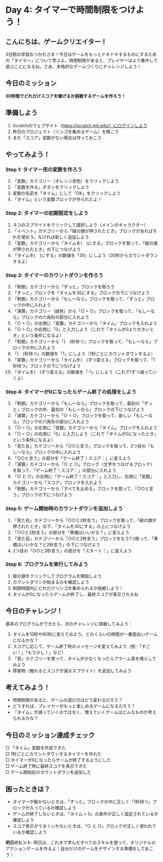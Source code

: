 # Day 4: タイマーで時間制限をつけよう！

## こんにちは、ゲームクリエイター！

3日間の学習おつかれさま！今日はゲームをもっとドキドキするものにするための「タイマー」について学ぶよ。時間制限があると、プレイヤーはより集中して遊ぶことになるね。さあ、本格的なゲームづくりにチャレンジしよう！

## 今日のミッション
**30秒間でどれだけスコアを稼げるか挑戦するゲームを作ろう！**

## 準備しよう
1. Scratchのウェブサイト（https://scratch.mit.edu/）にログインしよう
2. 昨日のプロジェクト（リンゴを集めるゲーム）を開こう
3. まだ「スコア」変数がない場合は作っておこう

## やってみよう！

### Step 1: タイマー用の変数を作ろう
1. 「変数」カテゴリー（オレンジ赤色）をクリックしよう
2. 「変数を作る」ボタンをクリックしよう
3. 変数の名前を「タイム」にして「OK」をクリックしよう
4. 「タイム」という変数ブロックが作られたよ！

### Step 2: タイマーの初期設定をしよう
1. ネコのスプライトをクリックして選択しよう（メインのキャラクター）
2. 「イベント」カテゴリーから「緑の旗が押されたとき」ブロックがあればそれを使おう。なければ新しく追加しよう
3. 「変数」カテゴリーから「タイムを(　)にする」ブロックを取って、「緑の旗が押されたとき」の下につなげよう
4. 「タイムを(　)にする」の数値を「30」にしよう（30秒からカウントダウンするよ）

### Step 3: タイマーのカウントダウンを作ろう
1. 「制御」カテゴリーから「ずっと」ブロックを取ろう
2. 「ずっと」ブロックを「タイムを30にする」ブロックの下につなげよう
3. 「制御」カテゴリーから「もし〜なら」ブロックを取って、「ずっと」ブロックの中に入れよう
4. 「演算」カテゴリー（緑色）から「○ > ○」ブロックを取って、「もし〜なら」ブロックの六角形の部分に入れよう
5. 「○ > ○」の左側に「変数」カテゴリーから「タイム」ブロックを入れよう
6. 「○ > ○」の右側に「0」と入力しよう（これで「タイムが0より大きいとき」という条件になるよ）
7. 「制御」カテゴリーから「(　)秒待つ」ブロックを取って、「もし〜なら」ブロックの中に入れよう
8. 「(　)秒待つ」の数値を「1」にしよう（1秒ごとにカウントダウンするよ）
9. 「変数」カテゴリーから「タイムを(　)ずつ変える」ブロックを取って、「1秒待つ」ブロックの下につなげよう
10. 「タイムを(　)ずつ変える」の数値を「-1」にしよう（これで1ずつ減っていくよ）

### Step 4: タイマーが0になったらゲーム終了の処理をしよう
1. 「制御」カテゴリーから「もし〜なら」ブロックを取って、最初の「ずっと」ブロックの中、最初の「もし〜なら」ブロックの下につなげよう
2. 「演算」カテゴリーから「○ = ○」ブロックを取って、新しい「もし〜なら」ブロックの六角形の部分に入れよう
3. 「○ = ○」の左側に「変数」カテゴリーから「タイム」ブロックを入れよう
4. 「○ = ○」の右側に「0」と入力しよう（これで「タイムが0になったとき」という条件になるよ）
5. 「見た目」カテゴリーから「○○と言う」ブロックを取って、2つ目の「もし〜なら」ブロックの中に入れよう
6. 「○○と言う」の部分を「ゲーム終了！スコア：」に変えよう
7. 「演算」カテゴリーから「○ と ○」ブロック（文字をつなげるブロック）を取って、「ゲーム終了！スコア：」の部分に入れよう
8. 「○ と ○」の左側に「ゲーム終了！スコア：」と入力し、右側に「変数」カテゴリーから「スコア」ブロックを入れよう
9. 「制御」カテゴリーから「すべてを止める」ブロックを取って、「○○と言う」ブロックの下につなげよう

### Step 5: ゲーム開始時のカウントダウンを追加しよう
1. 「見た目」カテゴリーから「○○と2秒言う」ブロックを取って、「緑の旗が押されたとき」の下、「タイムを30にする」の上につなげよう
2. 「○○と2秒言う」の部分を「準備はいいかな？」に変えよう
3. 「見た目」カテゴリーから「○○と2秒言う」ブロックをもう1つ取って、「準備はいいかな？と2秒言う」の下につなげよう
4. 2つ目の「○○と2秒言う」の部分を「スタート！」に変えよう

### Step 6: プログラムを実行してみよう
1. 緑の旗をクリックしてプログラムを開始しよう
2. カウントダウンが始まるのを確認しよう
3. 制限時間内にどれだけリンゴを集められるか挑戦しよう！
4. タイムが0になったらゲームが終了し、最終スコアが表示されるね

## 今日のチャレンジ！
基本のプログラムができたら、次のチャレンジに挑戦してみよう：

1. タイムを10秒や60秒に変えてみよう。どのくらいの時間が一番面白いゲームになるかな？
2. スコアに応じて、ゲーム終了時のメッセージを変えてみよう（例：「すごい！」「もう少し！」など）
3. 「音」カテゴリーを使って、タイムが少なくなったらアラーム音を鳴らしてみよう
4. 障害物（触れるとスコアが減るスプライト）を追加してみよう

## 考えてみよう！
- 時間制限があると、ゲームの遊び方はどう変わるだろう？
- どうすれば、プレイヤーがもっと楽しめるゲームになるだろう？
- 「タイム」が減っていくのではなく、増えていくゲームはどんなものが考えられるかな？

## 今日のミッション達成チェック
□ 「タイム」変数を作成できた  
□ 1秒ごとにカウントダウンするタイマーを作れた  
□ タイマーが0になったらゲームが終了するようにした  
□ ゲーム終了時に最終スコアを表示できた  
□ ゲーム開始前のカウントダウンを追加した  

## 困ったときは？
- タイマーが動かないときは、「ずっと」ブロックの中に正しく「1秒待つ」ブロックが入っているか確認しよう
- ゲームが終了しないときは、「タイム = 0」の条件が正しく設定されているか確認しよう
- スコア表示がうまくいかないときは、「○ と ○」ブロックが正しく使われているか確認しよう

**明日のヒント**: 明日は、これまで学んだすべてのスキルを使って、オリジナルのアクションゲームを作るよ！自分だけのゲームをデザインする準備をしておこう！
